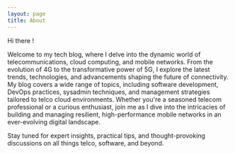 ```yaml
---
layout: page
title: About
---
```


Hi there !

Welcome to my tech blog, where I delve into the dynamic world of telecommunications, 
cloud computing, and mobile networks. From the evolution of 4G to the transformative 
power of 5G, I explore the latest trends, technologies, and advancements shaping the 
future of connectivity. My blog covers a wide range of topics, including software 
development, DevOps practices, sysadmin techniques, and management strategies 
tailored to telco cloud environments. Whether you're a seasoned telecom professional 
or a curious enthusiast, join me as I dive into the intricacies of building and 
managing resilient, high-performance mobile networks in an ever-evolving digital 
landscape. 

Stay tuned for expert insights, practical tips, and thought-provoking discussions 
on all things telco, software, and beyond.

